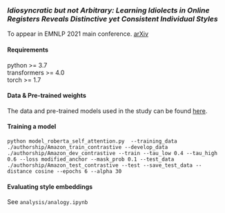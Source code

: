 ### *Idiosyncratic but not Arbitrary: Learning Idiolects in Online Registers Reveals Distinctive yet Consistent Individual Styles*  
To appear in EMNLP 2021 main conference. [arXiv](https://arxiv.org/abs/2109.03158)  

#### Requirements
python >= 3.7  
transformers >= 4.0  
torch >= 1.7  

#### Data & Pre-trained weights
The data and pre-trained models used in the study can be found [here](https://drive.google.com/drive/folders/1yIK56tYtFSeJxPWb8RujdGmkJGq4b67_?usp=sharing).


#### Training a model
```python model_roberta_self_attention.py  --training_data ./authorship/Amazon_train_contrastive --develop_data ./authorship/Amazon_dev_contrastive --train --tau_low 0.4 --tau_high 0.6 --loss modified_anchor --mask_prob 0.1 --test_data ./authorship/Amazon_test_contrastive --test --save_test_data --distance cosine --epochs 6 --alpha 30 ```

#### Evaluating style embeddings
See ```analysis/analogy.ipynb```
